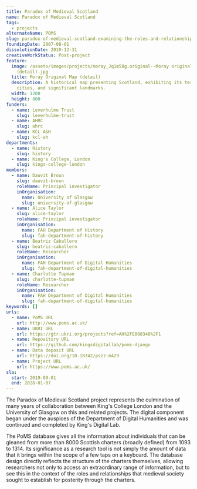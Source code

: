 ```yaml
---
title: Paradox of Medieval Scotland
name: Paradox of Medieval Scotland
tags:
  - projects
alternateName: POMS
slug: paradox-of-medieval-scotland-examining-the-roles-and-relationships-of-medieval-scottish-society
foundingDate: 2007-08-01
dissolutionDate: 2010-12-31
creativeWorkStatus: Post-project
feature:
  image: /assets/images/projects/moray_Jq1m58g.original--Moray original map
    (detail).jpg
  title: Moray Original Map (detail)
  description: A historical map presenting Scotland, exhibiting its terrain,
    cities, and significant landmarks.
  width: 1200
  height: 800
funders:
  - name: Leverhulme Trust
    slug: leverhulme-trust
  - name: AHRC
    slug: ahrc
  - name: KCL A&H
    slug: kcl-ah
departments:
  - name: History
    slug: history
  - name: King's College, London
    slug: kings-college-london
members:
  - name: Dauvit Broun
    slug: dauvit-broun
    roleName: Principal investigator
    inOrganisation:
      name: University of Glasgow
      slug: university-of-glasgow
  - name: Alice Taylor
    slug: alice-taylor
    roleName: Principal investigator
    inOrganisation:
      name: FAH Department of History
      slug: fah-department-of-history
  - name: Beatriz Caballero
    slug: beatriz-caballero
    roleName: Researcher
    inOrganisation:
      name: FAH Department of Digital Humanities
      slug: fah-department-of-digital-humanities
  - name: Charlotte Tupman
    slug: charlotte-tupman
    roleName: Researcher
    inOrganisation:
      name: FAH Department of Digital Humanities
      slug: fah-department-of-digital-humanities
keywords: []
urls:
  - name: PoMS URL
    url: http://www.poms.ac.uk/
  - name: UKRI URL
    url: https://gtr.ukri.org/projects?ref=AH%2FE008348%2F1
  - name: Repository URL
    url: https://github.com/kingsdigitallab/poms-django
  - name: Data deposit URL
    url: https://doi.org/10.18742/pszz-m429
  - name: Project URL
    url: https://www.poms.ac.uk/
sla:
  start: 2019-09-01
  end: 2028-01-07
---
```


The Paradox of Medieval Scotland project represents the culmination of many years of collaboration between King's College London and the University of Glasgow on this and related projects. The digital component began under the auspices of the Department of Digital Humanities and was continued and completed by King's Digital Lab.

The PoMS database gives all the information about individuals that can be gleaned from more than 8000 Scottish charters (broadly defined) from 1093 to 1314. Its significance as a research tool is not simply the amount of data that it brings within the scope of a few taps on a keyboard. The database design directly reflects the structure of the charters themselves, allowing researchers not only to access an extraordinary range of information, but to see this in the context of the roles and relationships that medieval society sought to establish for posterity through the charters.

